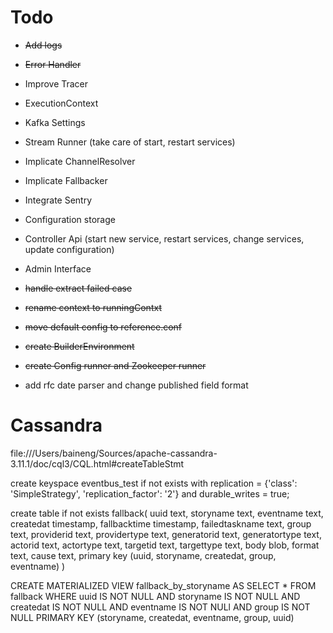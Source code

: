 # Todo
- ~~Add logs~~
- ~~Error Handler~~
- Improve Tracer
- ExecutionContext
- Kafka Settings
- Stream Runner (take care of start, restart services)
- Implicate ChannelResolver
- Implicate Fallbacker
- Integrate Sentry
- Configuration storage
- Controller Api (start new service, restart services, change services, update configuration)
- Admin Interface

- ~~handle extract failed case~~
- ~~rename context to runningContxt~~
- ~~move default config to reference.conf~~
- ~~create BuilderEnvironment~~
- ~~create Config runner and Zookeeper runner~~
- add rfc date parser and change published field format

# Cassandra
file:///Users/baineng/Sources/apache-cassandra-3.11.1/doc/cql3/CQL.html#createTableStmt

create keyspace eventbus_test if not exists
    with replication = {'class': 'SimpleStrategy', 'replication_factor': '2'}  and durable_writes = true;

create table if not exists fallback(
    uuid text, 
    storyname text, 
    eventname text, 
    createdat timestamp, 
    fallbacktime timestamp,
    failedtaskname text, 
    group text, 
    providerid text, 
    providertype text, 
    generatorid text, 
    generatortype text,  
    actorid text, 
    actortype text,
    targetid text, 
    targettype text, 
    body blob, 
    format text, 
    cause text,
    primary key (uuid, storyname, createdat, group, eventname)
)

CREATE MATERIALIZED VIEW fallback_by_storyname AS
    SELECT * FROM fallback WHERE uuid IS NOT NULL AND storyname IS NOT NULL AND createdat IS NOT NULL AND eventname IS NOT NULl AND group IS NOT NULL
    PRIMARY KEY (storyname, createdat, eventname, group, uuid)